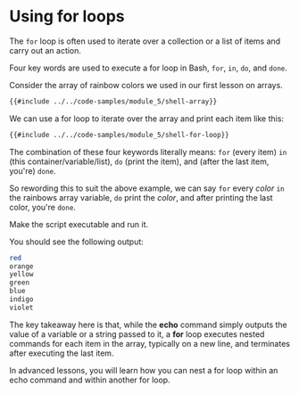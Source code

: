 # Using for loops

The `for` loop is often used to iterate over a collection or a list of items and carry out an action.

Four key words are used to execute a for loop in Bash, `for`, `in`, `do`, and `done`.

Consider the array of rainbow colors we used in our first lesson on arrays.

```sh
{{#include ../../code-samples/module_5/shell-array}}
```

We can use a for loop to iterate over the array and print each item like this:

```sh
{{#include ../../code-samples/module_5/shell-for-loop}}
```

The combination of these four keywords literally means: `for` (every item) `in` (this container/variable/list), `do` (print the item), and (after the last item, you're) `done`.

So rewording this to suit the above example, we can say `for` every _color_ `in` the rainbows array variable, `do` print the _color_, and after printing the last color, you're `done`.

Make the script executable and run it.

You should see the following output:

```sh
red
orange
yellow
green
blue
indigo
violet
```

The key takeaway here is that, while the **echo** command simply outputs the value of a variable or a string passed to it, a **for** loop executes nested commands for each item in the array, typically on a new line, and terminates after executing the last item.

In advanced lessons, you will learn how you can nest a for loop within an echo command and within another for loop.
